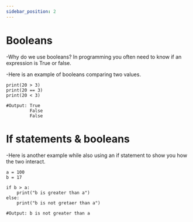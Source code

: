 ```yaml
---
sidebar_position: 2
---
```


# Booleans
-Why do we use booleans? In programming you often need to know if an expression is True or false.

-Here is an example of booleans comparing two values.

```
print(20 > 3)
print(20 == 3)
print(20 < 3)

#Output: True
         False
         False

```

# If statements & booleans
-Here is another example while also using an if statement to show you how the two interact.

```
a = 100
b = 17

if b > a:
    print("b is greater than a")
else:
    print("b is not gretaer than a")

#Output: b is not greater than a

```



